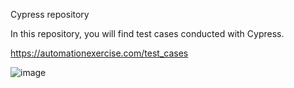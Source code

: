Cypress repository


In this repository, you will find test cases conducted with Cypress.

https://automationexercise.com/test_cases


![image](https://github.com/santiespindd/cypress-automation-practice/assets/45414992/9266c633-d6e8-4ba5-bfa3-bc39470e66d9)

